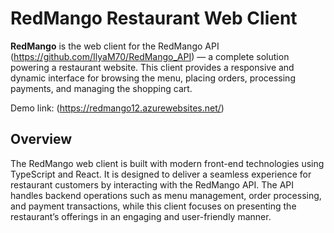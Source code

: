 
# RedMango Restaurant Web Client

**RedMango** is the web client for the RedMango API (https://github.com/IlyaM70/RedMango_API) — a  complete solution powering a restaurant website. This client provides a responsive and dynamic interface for browsing the menu, placing orders, processing payments, and managing the shopping cart.

Demo link: (https://redmango12.azurewebsites.net/)

## Overview

The RedMango web client is built with modern front-end technologies using TypeScript and React. It is designed to deliver a seamless experience for restaurant customers by interacting with the RedMango API. The API handles backend operations such as menu management, order processing, and payment transactions, while this client focuses on presenting the restaurant’s offerings in an engaging and user-friendly manner.

